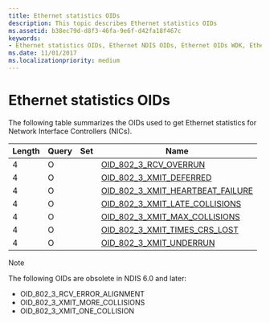 ```yaml
---
title: Ethernet statistics OIDs
description: This topic describes Ethernet statistics OIDs 
ms.assetid: b38ec79d-d8f3-46fa-9e6f-d42fa18f467c
keywords:
- Ethernet statistics OIDs, Ethernet NDIS OIDs, Ethernet OIDs WDK, Ethernet OIDs networking
ms.date: 11/01/2017
ms.localizationpriority: medium
---
```


# Ethernet statistics OIDs

The following table summarizes the OIDs used to get Ethernet statistics for Network Interface Controllers (NICs).

| Length | Query | Set | Name |
| --- | --- | --- | --- |
| 4 | O |   | [OID_802_3_RCV_OVERRUN](oid-802-3-rcv-overrun.md) |
| 4 | O |   | [OID_802_3_XMIT_DEFERRED](oid-802-3-xmit-deferred.md) |
| 4 | O |   | [OID_802_3_XMIT_HEARTBEAT_FAILURE](oid-802-3-xmit-heartbeat-failure.md) |
| 4 | O |   | [OID_802_3_XMIT_LATE_COLLISIONS](oid-802-3-xmit-late-collisions.md) |
| 4 | O |   | [OID_802_3_XMIT_MAX_COLLISIONS](oid-802-3-xmit-max-collisions.md) |
| 4 | O |   | [OID_802_3_XMIT_TIMES_CRS_LOST](oid-802-3-xmit-times-crs-lost.md) |
| 4 | O |   | [OID_802_3_XMIT_UNDERRUN](oid-802-3-xmit-underrun.md) |

> [!NOTE]
> The following OIDs are obsolete in NDIS 6.0 and later:
> - OID_802_3_RCV_ERROR_ALIGNMENT
> - OID_802_3_XMIT_MORE_COLLISIONS
> - OID_802_3_XMIT_ONE_COLLISION

